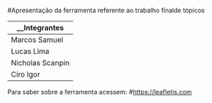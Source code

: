 #Apresentação da ferramenta referente ao  trabalho finalde tópicos



| __Integrantes          |
|------------------------|         
| Marcos Samuel          |    
| Lucas Lima             |
| Nicholas Scanpin       | 
| Ciro Igor              | 

Para saber sobre a ferramenta acessem:
#https://leafletjs.com
